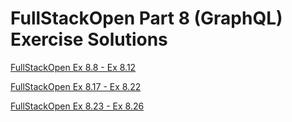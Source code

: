 # FullStackOpen Part 8 (GraphQL) Exercise Solutions

[FullStackOpen Ex 8.8 - Ex 8.12](https://fullstackopen.com/osa8/react_ja_graph_ql#tehtavat-8-8-8-12-tehtavissa-toteutetaan-edellisen-osan-tehtavissa-tehdylle-backendille-frontend)

[FullStackOpen Ex 8.17 - Ex 8.22](https://fullstackopen.com/osa8/kirjautuminen_ja_valimuistin_paivitys#tehtavat-8-17-8-22)

[FullStackOpen Ex 8.23 - Ex 8.26](https://fullstackopen.com/osa8/fragmentit_ja_subskriptiot#tehtavat-8-23-8-26)